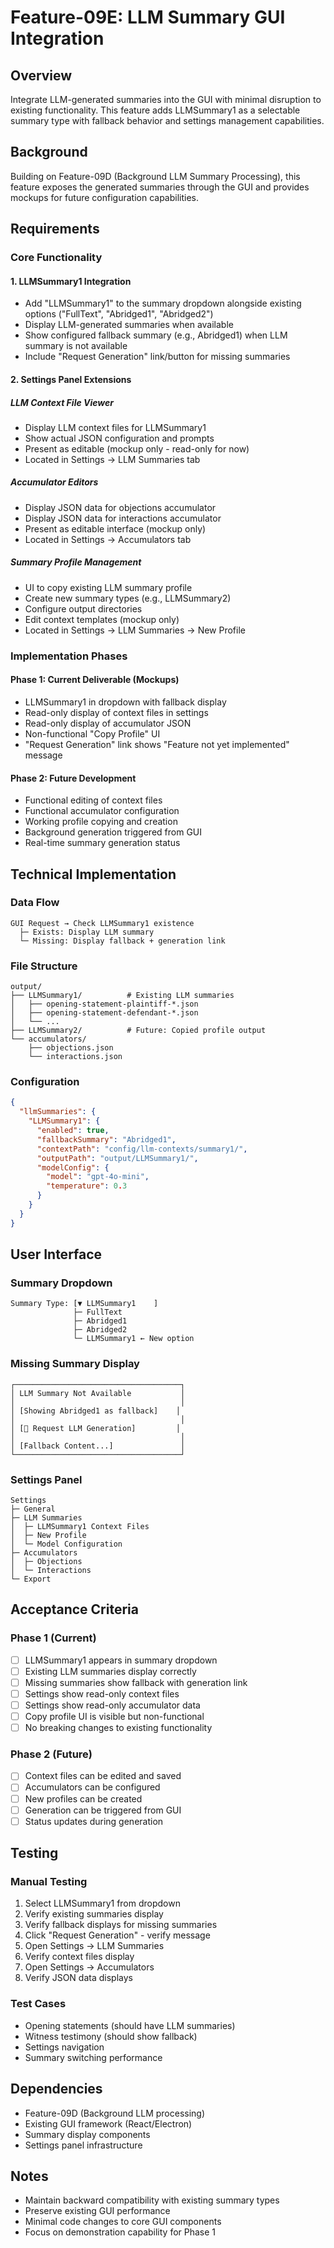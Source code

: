 # Feature-09E: LLM Summary GUI Integration

## Overview
Integrate LLM-generated summaries into the GUI with minimal disruption to existing functionality. This feature adds LLMSummary1 as a selectable summary type with fallback behavior and settings management capabilities.

## Background
Building on Feature-09D (Background LLM Summary Processing), this feature exposes the generated summaries through the GUI and provides mockups for future configuration capabilities.

## Requirements

### Core Functionality

#### 1. LLMSummary1 Integration
- Add "LLMSummary1" to the summary dropdown alongside existing options ("FullText", "Abridged1", "Abridged2")
- Display LLM-generated summaries when available
- Show configured fallback summary (e.g., Abridged1) when LLM summary is not available
- Include "Request Generation" link/button for missing summaries

#### 2. Settings Panel Extensions

##### LLM Context File Viewer
- Display LLM context files for LLMSummary1
- Show actual JSON configuration and prompts
- Present as editable (mockup only - read-only for now)
- Located in Settings → LLM Summaries tab

##### Accumulator Editors
- Display JSON data for objections accumulator
- Display JSON data for interactions accumulator
- Present as editable interface (mockup only)
- Located in Settings → Accumulators tab

##### Summary Profile Management
- UI to copy existing LLM summary profile
- Create new summary types (e.g., LLMSummary2)
- Configure output directories
- Edit context templates (mockup only)
- Located in Settings → LLM Summaries → New Profile

### Implementation Phases

#### Phase 1: Current Deliverable (Mockups)
- LLMSummary1 in dropdown with fallback display
- Read-only display of context files in settings
- Read-only display of accumulator JSON
- Non-functional "Copy Profile" UI
- "Request Generation" link shows "Feature not yet implemented" message

#### Phase 2: Future Development
- Functional editing of context files
- Functional accumulator configuration
- Working profile copying and creation
- Background generation triggered from GUI
- Real-time summary generation status

## Technical Implementation

### Data Flow
```
GUI Request → Check LLMSummary1 existence
  ├─ Exists: Display LLM summary
  └─ Missing: Display fallback + generation link
```

### File Structure
```
output/
├── LLMSummary1/          # Existing LLM summaries
│   ├── opening-statement-plaintiff-*.json
│   ├── opening-statement-defendant-*.json
│   └── ...
├── LLMSummary2/          # Future: Copied profile output
└── accumulators/
    ├── objections.json
    └── interactions.json
```

### Configuration
```json
{
  "llmSummaries": {
    "LLMSummary1": {
      "enabled": true,
      "fallbackSummary": "Abridged1",
      "contextPath": "config/llm-contexts/summary1/",
      "outputPath": "output/LLMSummary1/",
      "modelConfig": {
        "model": "gpt-4o-mini",
        "temperature": 0.3
      }
    }
  }
}
```

## User Interface

### Summary Dropdown
```
Summary Type: [▼ LLMSummary1    ]
              ├─ FullText
              ├─ Abridged1
              ├─ Abridged2
              └─ LLMSummary1 ← New option
```

### Missing Summary Display
```
┌─────────────────────────────────────┐
│ LLM Summary Not Available           │
│                                     │
│ [Showing Abridged1 as fallback]    │
│                                     │
│ [📝 Request LLM Generation]         │
│                                     │
│ [Fallback Content...]               │
└─────────────────────────────────────┘
```

### Settings Panel
```
Settings
├─ General
├─ LLM Summaries
│  ├─ LLMSummary1 Context Files
│  ├─ New Profile
│  └─ Model Configuration
├─ Accumulators
│  ├─ Objections
│  └─ Interactions
└─ Export
```

## Acceptance Criteria

### Phase 1 (Current)
- [ ] LLMSummary1 appears in summary dropdown
- [ ] Existing LLM summaries display correctly
- [ ] Missing summaries show fallback with generation link
- [ ] Settings show read-only context files
- [ ] Settings show read-only accumulator data
- [ ] Copy profile UI is visible but non-functional
- [ ] No breaking changes to existing functionality

### Phase 2 (Future)
- [ ] Context files can be edited and saved
- [ ] Accumulators can be configured
- [ ] New profiles can be created
- [ ] Generation can be triggered from GUI
- [ ] Status updates during generation

## Testing

### Manual Testing
1. Select LLMSummary1 from dropdown
2. Verify existing summaries display
3. Verify fallback displays for missing summaries
4. Click "Request Generation" - verify message
5. Open Settings → LLM Summaries
6. Verify context files display
7. Open Settings → Accumulators
8. Verify JSON data displays

### Test Cases
- Opening statements (should have LLM summaries)
- Witness testimony (should show fallback)
- Settings navigation
- Summary switching performance

## Dependencies
- Feature-09D (Background LLM processing)
- Existing GUI framework (React/Electron)
- Summary display components
- Settings panel infrastructure

## Notes
- Maintain backward compatibility with existing summary types
- Preserve existing GUI performance
- Minimal code changes to core GUI components
- Focus on demonstration capability for Phase 1